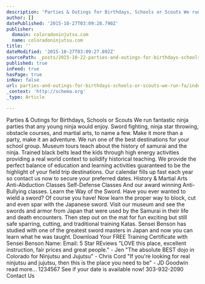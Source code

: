 ```yaml
---
description: 'Parties & Outings for Birthdays, Schools or Scouts We run fantastic ninja parties that any young ninja would enjoy. Sword fighting, ninja star throwing, obstacl'
author: []
datePublished: '2015-10-27T03:09:28.790Z'
publisher:
  domain: coloradoninjutsu.com
  name: coloradoninjutsu.com
title: ''
dateModified: '2015-10-27T03:09:27.892Z'
sourcePath: _posts/2015-10-22-parties-and-outings-for-birthdays-schools-or-scouts-we-run-fa.md
published: true
inFeed: true
hasPage: true
inNav: false
url: parties-and-outings-for-birthdays-schools-or-scouts-we-run-fa/index.html
_context: 'http://schema.org'
_type: Article

---
```

Parties & Outings for Birthdays, Schools or Scouts We run fantastic ninja parties that any young ninja would enjoy. Sword fighting, ninja star throwing, obstacle courses, and martial arts, to name a few. Make it more than a party, make it an adventure.   We run one of the best destinations for your school group. Museum tours teach about the history of samurai and the ninja. Trained black belts lead the kids through high energy activities providing a real world context to solidify historical teaching. We provide the perfect balance of education and learning activities guaranteed to be the highlight of your field trip destinations. Our calendar fills up fast each year so contact us now to secure your preferred dates.   History & Martial Arts Anti-Abduction Classes Self-Defense Classes And our award winning Anti-Bullying classes. Learn the Way of the Sword. Have you ever wanted to wield a sword? Of course you have! Now learn the proper way to block, cut and even spar with the Japanese sword. Visit our museum and see the swords and armor from Japan that were used by the Samurai in their life and death encounters. Then step out on the mat for fun exciting but still safe sparring, cutting, and traditional training Katas. Sensei Benson has studied with one of the greatest sword masters in Japan and now you can learn what he was taught.   Download Your FREE Training Certificate with Sensei Benson Name: Email:   5 Star REviews "LOVE this place, excellent instruction, fair prices and great people." - Jen "The absolute BEST dojo in Colorado for Ninjutsu and Jujutsu" - Chris Cord "If you're looking for real ninjutsu and jujutsu, then this is the place you need to be" - JD Goodwin read more... 1234567 See if your date is available now! 303-932-2090   Contact Us